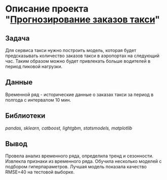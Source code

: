 # Описание проекта "[Прогнозирование заказов такси](taxi.ipynb)"

## Задача

Для сервиса такси нужно построить модель, которая будет предсказывать количество заказов такси в аэропортах на следующий час. Таким образом можно будет привлекать больше водителей в период пиковой нагрузки.

## Данные

Временной ряд - исторические данные о заказах такси за период в полгода с интервалом 10 мин.


## Библиотеки

*pandas, sklearn, catboost, lightgbm, statsmodels, matplotlib*

## Вывод

Провела анализ временного ряда, определила тренд и сезонности. Извлекла признаки из временного ряда. Обучила несколько моделей с подбором гиперпараметров. Лучшая модель показала качество RMSE=40 на тестовой выборке.